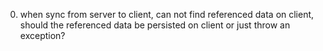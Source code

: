 0. when sync from server to client, can not find referenced data on client, should the referenced data be persisted on client or just throw an exception?